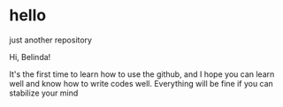 # hello
just another repository

Hi, Belinda!

It's the first time to learn how to use the github, and I hope you can learn well and know how to write
codes well. Everything will be fine if you can stabilize your mind
